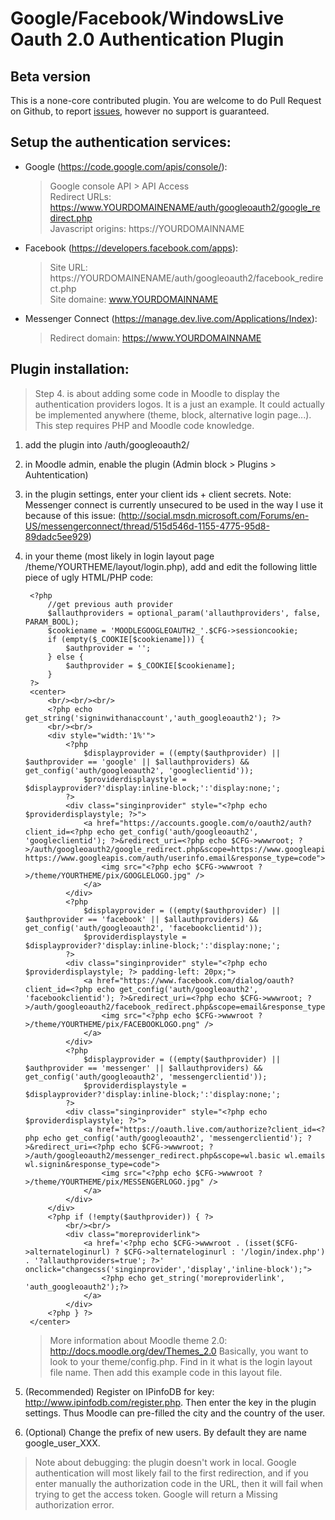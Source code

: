 Google/Facebook/WindowsLive Oauth 2.0 Authentication Plugin
===========================================================

Beta version
------------

This is a none-core contributed plugin. 
You are welcome to do Pull Request on Github, to report [issues](https://github.com/mouneyrac/auth_googleoauth2/issues), 
however no support is guaranteed.

Setup the authentication services:
----------------------------------

* Google (https://code.google.com/apis/console/):

	> Google console API > API Access  
	> Redirect URLs: https://www.YOURDOMAINENAME/auth/googleoauth2/google_redirect.php  
	> Javascript origins: https://YOURDOMAINNAME

* Facebook (https://developers.facebook.com/apps):

	> Site URL: https://YOURDOMAINENAME/auth/googleoauth2/facebook_redirect.php  
	> Site domaine: www.YOURDOMAINNAME  

* Messenger Connect (https://manage.dev.live.com/Applications/Index):  
	
	> Redirect domain: https://www.YOURDOMAINNAME


Plugin installation:
--------------------

> Step 4. is about adding some code in Moodle to display the authentication providers logos. It is a just an example.
It could actually be implemented anywhere (theme, block, alternative login page...). This step requires PHP and Moodle code knowledge.

1. add the plugin into /auth/googleoauth2/

2. in Moodle admin, enable the plugin (Admin block > Plugins > Auhtentication)

3. in the plugin settings, enter your client ids + client secrets.
Note: Messenger connect is currently unsecured to be used in the way I use it because of this issue: 
(http://social.msdn.microsoft.com/Forums/en-US/messengerconnect/thread/515d546d-1155-4775-95d8-89dadc5ee929)

4. in your theme (most likely in login layout page /theme/YOURTHEME/layout/login.php), add and edit the following little piece of ugly HTML/PHP code:

        <?php 
	        //get previous auth provider
	        $allauthproviders = optional_param('allauthproviders', false, PARAM_BOOL);
	        $cookiename = 'MOODLEGOOGLEOAUTH2_'.$CFG->sessioncookie;
	        if (empty($_COOKIE[$cookiename])) {
	            $authprovider = '';
	        } else {
	            $authprovider = $_COOKIE[$cookiename];
	        }
	    ?>
        <center> 
            <br/><br/><br/>
			<?php echo get_string('signinwithanaccount','auth_googleoauth2'); ?>
			<br/><br/>
            <div style="width:'1%'">
	            <?php
	            	$displayprovider = ((empty($authprovider) || $authprovider == 'google' || $allauthproviders) && get_config('auth/googleoauth2', 'googleclientid'));
	            	$providerdisplaystyle = $displayprovider?'display:inline-block;':'display:none;';
	            ?>
	            <div class="singinprovider" style="<?php echo $providerdisplaystyle; ?>">
					<a href="https://accounts.google.com/o/oauth2/auth?client_id=<?php echo get_config('auth/googleoauth2', 'googleclientid'); ?>&redirect_uri=<?php echo $CFG->wwwroot; ?>/auth/googleoauth2/google_redirect.php&scope=https://www.googleapis.com/auth/userinfo.profile https://www.googleapis.com/auth/userinfo.email&response_type=code">
						<img src="<?php echo $CFG->wwwroot ?>/theme/YOURTHEME/pix/GOOGLELOGO.jpg" />
					</a>
	            </div>
	            <?php 
	            	$displayprovider = ((empty($authprovider) || $authprovider == 'facebook' || $allauthproviders) && get_config('auth/googleoauth2', 'facebookclientid'));
	            	$providerdisplaystyle = $displayprovider?'display:inline-block;':'display:none;';
	            ?>
	            <div class="singinprovider" style="<?php echo $providerdisplaystyle; ?> padding-left: 20px;">
					<a href="https://www.facebook.com/dialog/oauth?client_id=<?php echo get_config('auth/googleoauth2', 'facebookclientid'); ?>&redirect_uri=<?php echo $CFG->wwwroot; ?>/auth/googleoauth2/facebook_redirect.php&scope=email&response_type=code">
						<img src="<?php echo $CFG->wwwroot ?>/theme/YOURTHEME/pix/FACEBOOKLOGO.png" />
					</a>
	            </div>
	            <?php 
	            	$displayprovider = ((empty($authprovider) || $authprovider == 'messenger' || $allauthproviders) && get_config('auth/googleoauth2', 'messengerclientid'));
	            	$providerdisplaystyle = $displayprovider?'display:inline-block;':'display:none;';
	            ?>
	            <div class="singinprovider" style="<?php echo $providerdisplaystyle; ?>">
					<a href="https://oauth.live.com/authorize?client_id=<?php echo get_config('auth/googleoauth2', 'messengerclientid'); ?>&redirect_uri=<?php echo $CFG->wwwroot; ?>/auth/googleoauth2/messenger_redirect.php&scope=wl.basic wl.emails wl.signin&response_type=code">
						<img src="<?php echo $CFG->wwwroot ?>/theme/YOURTHEME/pix/MESSENGERLOGO.jpg" />
					</a>
	            </div>
            </div>
            <?php if (!empty($authprovider)) { ?>
            	<br/><br/>
            	<div class="moreproviderlink">
                	<a href='<?php echo $CFG->wwwroot . (isset($CFG->alternateloginurl) ? $CFG->alternateloginurl : '/login/index.php') . '?allauthproviders=true'; ?>' onclick="changecss('singinprovider','display','inline-block');">
						<?php echo get_string('moreproviderlink', 'auth_googleoauth2');?>
					</a>
            	</div>
            <?php } ?>
        </center>
        
    > More information about Moodle theme 2.0: http://docs.moodle.org/dev/Themes_2.0
    Basically, you want to look to your theme/config.php. Find in it what is the login layout file name. Then add this example code in this layout file.

5. (Recommended) Register on IPinfoDB for key: http://www.ipinfodb.com/register.php. Then enter the key in the plugin settings. Thus Moodle can pre-filled the city and the country of the user.

6. (Optional) Change the prefix of new users. By default they are name google_user_XXX.

> Note about debugging: the plugin doesn't work in local. Google authentication will most likely fail to the first redirection, and if you enter manually the authorization code in the URL, then it will fail when trying to get the access token. Google will return a Missing authorization error.
